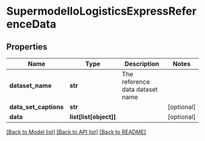 # SupermodelIoLogisticsExpressReferenceData

## Properties
Name | Type | Description | Notes
------------ | ------------- | ------------- | -------------
**dataset_name** | **str** | The reference data dataset name | 
**data_set_captions** | **str** |  | [optional] 
**data** | **list[list[object]]** |  | [optional] 

[[Back to Model list]](../README.md#documentation-for-models) [[Back to API list]](../README.md#documentation-for-api-endpoints) [[Back to README]](../README.md)

